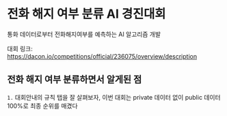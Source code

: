 # 전화 해지 여부 분류 AI 경진대회

통화 데이터로부터 전화해지여부를 예측하는 AI 알고리즘 개발

대회 링크: https://dacon.io/competitions/official/236075/overview/description

## 전화 해지 여부 분류하면서 알게된 점

`1.` 대회안내의 규칙 탭을 잘 살펴보자, 이번 대회는 private 데이터 없이 public 데이터 100%로 최종 순위를 매겼다
